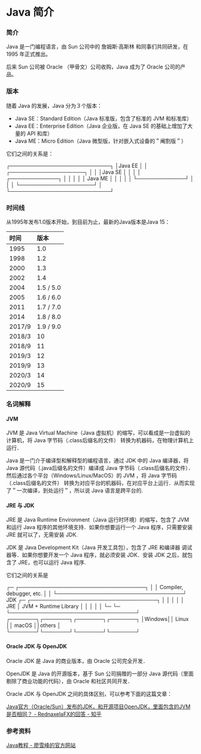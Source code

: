 # Java 简介

### 简介

Java 是一门编程语言，由 Sun 公司中的 詹姆斯·高斯林 和同事们共同研发，在 1995 年正式推出。

后来 Sun 公司被 Oracle （甲骨文）公司收购，Java 成为了 Oracle 公司的产品。

### 版本

随着 Java 的发展，Java 分为３个版本：

* Java SE：Standard Edition（Java 标准版，包含了标准的 JVM 和标准库）
* Java EE：Enterprise Edition（Java 企业版，在 Java SE 的基础上增加了大量的 API 和库）
* Java ME：Micro Edition（Java 微型版，针对嵌入式设备的＂阉割版＂）

它们之间的关系是：

┌───────────────────────────┐ │Java EE │ │ ┌────────────────────┐ │ │ │Java SE │ │ │ │ ┌─────────────┐ │ │ │ │ │ Java ME │ │ │ │ │ └─────────────┘ │ │ │ └────────────────────┘ │ └───────────────────────────┘

### 时间线

从1995年发布1.0版本开始，到目前为止，最新的Java版本是Java 15：

| 时间 | 版本 |
| :--- | :--- |
| 1995 | 1.0 |
| 1998 | 1.2 |
| 2000 | 1.3 |
| 2002 | 1.4 |
| 2004 | 1.5 / 5.0 |
| 2005 | 1.6 / 6.0 |
| 2011 | 1.7 / 7.0 |
| 2014 | 1.8 / 8.0 |
| 2017/9 | 1.9 / 9.0 |
| 2018/3 | 10 |
| 2018/9 | 11 |
| 2019/3 | 12 |
| 2019/9 | 13 |
| 2020/3 | 14 |
| 2020/9 | 15 |

### 名词解释

#### JVM

JVM 是 Java Virtual Machine（Java 虚拟机）的缩写，可以看成是一台虚拟的计算机，将 Java 字节码（.class后缀名的文件） 转换为机器码，在物理计算机上运行．

Java 是一门介于编译型和解释型的编程语言，通过 JDK 中的 Java 编译器，将 Java 源代码（.java后缀名的文件）编译成 Java 字节码（.class后缀名的文件）．然后通过各个平台（Windows/Linux/MacOS）的 JVM ，将 Java 字节码（.class后缀名的文件） 转换为对应平台的机器码，在对应平台上运行．从而实现了＂一次编译，到处运行＂，所以说 Java 语言是跨平台的.

#### JRE 与 JDK

JRE 是 Java Runtime Environment（Java 运行时环境）的缩写，包含了 JVM 和运行 Java 程序的其他环境支持．如果你想要运行一个 Java 程序，只需要安装 JRE 就可以了，无需安装 JDK.

JDK 是 Java Development Kit（Java 开发工具包），包含了 JRE 和编译器 调试器等．如果你想要开发一个 Java 程序，就必须安装 JDK．安装 JDK 之后，就包含了 JRE，也可以运行 Java 程序.

它们之间的关系是

┌─ ┌──────────────────────────────────┐ │ │ Compiler, debugger, etc. │ │ └──────────────────────────────────┘ JDK ┌─ ┌──────────────────────────────────┐ │ │ │ │ │ JRE │ JVM + Runtime Library │ │ │ │ │ └─ └─ └──────────────────────────────────┘ ┌───────┐┌───────┐┌───────┐┌───────┐ │Windows││ Linux ││ macOS ││others │ └───────┘└───────┘└───────┘└───────┘

#### Oracle JDK 与 OpenJDK

Oracle JDK 是 Java 的商业版本，由 Oracle 公司完全开发．

OpenJDK 是 Java 的开源版本，基于 Sun 公司捐赠的一部分 Java 源代码（里面剔除了商业功能的代码），由 Oracle 和社区共同开发．

Oracle JDK 与 OpenJDK 之间的具体区别，可以参考下面的这篇文章：

[Java官方（Oracle/Sun）发布的JDK，和开源项目OpenJDK，里面包含的JVM是否相同？ - RednaxelaFX的回答 - 知乎](https://www.zhihu.com/question/19882320/answer/36068407)

### 参考资料

[Java教程 - 廖雪峰的官方网站](https://www.liaoxuefeng.com/wiki/1252599548343744)

